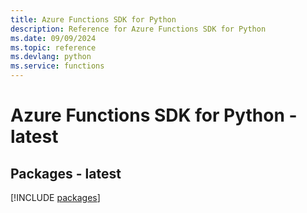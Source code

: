 ```yaml
---
title: Azure Functions SDK for Python
description: Reference for Azure Functions SDK for Python
ms.date: 09/09/2024
ms.topic: reference
ms.devlang: python
ms.service: functions
---
```

# Azure Functions SDK for Python - latest
## Packages - latest
[!INCLUDE [packages](functions-index.md)]